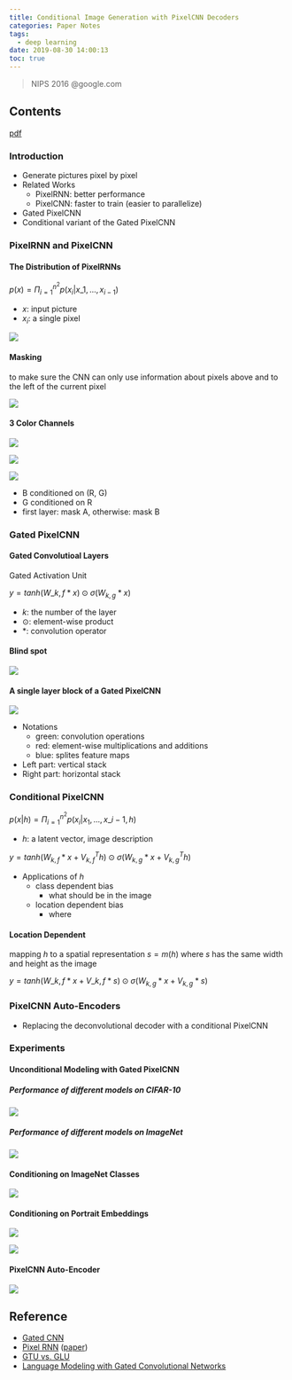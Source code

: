 ```yaml
---
title: Conditional Image Generation with PixelCNN Decoders
categories: Paper Notes
tags:
  - deep learning
date: 2019-08-30 14:00:13
toc: true
---
```


> NIPS 2016
> @google.com

## Contents

[pdf](https://papers.nips.cc/paper/6527-conditional-image-generation-with-pixelcnn-decoders.pdf)

### Introduction

- Generate pictures pixel by pixel
- Related Works
    - PixelRNN: better performance
    - PixelCNN: faster to train (easier to parallelize)
- Gated PixelCNN
- Conditional variant of the Gated PixelCNN

<!-- more -->

### PixelRNN and PixelCNN

#### The Distribution of PixelRNNs

$p(x) = \Pi_{i=1}^{n^2}p(x_i|x\_1, ...,x_{i-1})$

- $x$: input picture
- $x_i$: a single pixel

![](https://i.imgur.com/su71yZj.png)

#### Masking

to make sure the CNN can only use information about pixels above and to the left of the current pixel

![](https://i.imgur.com/SAattZD.png)

#### 3 Color Channels

![](http://vsooda.github.io/assets/pixelrnn/pixelrnn_masks_highlevel.png)

![](http://vsooda.github.io/assets/pixelrnn/pixelrnn_masks_A.png)

![](http://vsooda.github.io/assets/pixelrnn/pixelrnn_masks_B.png)

- B conditioned on (R, G)
- G conditioned on R
- first layer: mask A, otherwise: mask B


### Gated PixelCNN

#### Gated Convolutioal Layers

Gated Activation Unit

$y = tanh(W\_{k,f} * x) \odot \sigma(W_{k,g} * x)$

- $k$: the number of the layer
- $\odot$: element-wise product
- $*$: convolution operator

#### Blind spot

![](https://i.imgur.com/CwT4tBa.png)

#### A single layer block of a Gated PixelCNN

![](https://i.imgur.com/PofGftb.png)

- Notations
    - green: convolution operations
    - red: element-wise multiplications and additions
    - blue: splites feature maps
- Left part: vertical stack
- Right part: horizontal stack

### Conditional PixelCNN

$p(x|h) = \Pi_{i=1}^{n^2} p(x_i|x_1, ..., x\_{i-1},h)$

- $h$: a latent vector, image description

$y = tanh(W_{k,f} * x + V_{k,f}^T h) \odot \sigma(W_{k,g} * x + V_{k,g}^T h)$

- Applications of $h$
    - class dependent bias
        - what should be in the image
    - location dependent bias
        - where

#### Location Dependent

mapping $h$ to a spatial representation $s = m(h)$
where $s$ has the same width and height as the image

$y = tanh(W\_{k,f} * x + V\_{k,f} * s) \odot \sigma(W_{k,g} * x + V_{k,g} * s)$

### PixelCNN Auto-Encoders

- Replacing the deconvolutional decoder with a conditional PixelCNN

### Experiments

#### Unconditional Modeling with Gated PixelCNN

##### Performance of different models on CIFAR-10

![](https://i.imgur.com/3tGWVbY.png)

##### Performance of different models on ImageNet

![](https://i.imgur.com/eqvYbns.png)

#### Conditioning on ImageNet Classes

![](https://i.imgur.com/n4dln7t.png)

#### Conditioning on Portrait Embeddings

![](https://i.imgur.com/sIaap6D.png)

![](https://i.imgur.com/0IfsSXl.png)

#### PixelCNN Auto-Encoder

![](https://i.imgur.com/xa4fIJQ.png)


## Reference

- [Gated CNN](https://zhuanlan.zhihu.com/p/51212511)
- [Pixel RNN](http://vsooda.github.io/2016/10/30/pixelrnn-pixelcnn/) ([paper](https://arxiv.org/pdf/1601.06759.pdf))
- [GTU vs. GLU](https://zhuanlan.zhihu.com/p/27084042)
- [Language Modeling with Gated Convolutional Networks](https://arxiv.org/pdf/1612.08083v2.pdf)
